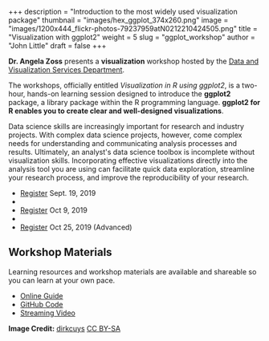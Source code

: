 +++
description = "Introduction to the most widely used visualization package"
thumbnail = "images/hex_ggplot_374x260.png"
image = "images/1200x444_flickr-photos-79237959atN0212210424505.png"
title = "Visualization with ggplot2"
weight = 5
slug = "ggplot_workshop"
author = "John Little"
draft = false
+++
<!-- Image Credit:  https://www.flickr.com/photos/79237959@N02/12210424505/sizes/o/ -->
**Dr. Angela Zoss** presents a **visualization** workshop hosted by the [Data and Visualization Services Department](https://library.duke.edu/data/).

The workshops, officially entitled *Visualization in R using ggplot2*, is a two-hour, hands-on learning session designed to introduce the **ggplot2** package, a library package within the R programming language.  **ggplot2 for R enables you to create clear and well-designed visualizations**. 

Data science skills are increasingly important for research and industry projects.  With complex data science projects, however, come complex needs for understanding and communicating analysis processes and results.  Ultimately, an analyst's data science toolbox is incomplete without visualization skills.  Incorporating effective visualizations directly into the analysis tool you are using can facilitate quick data exploration, streamline your research process, and improve the reproducibility of your research.

- <a href="https://duke.libcal.com/event/5625194" class="button big">Register</a> Sept. 19, 2019 
- &nbsp; 
- <a href="https://duke.libcal.com/event/5625195" class="button big">Register</a> Oct 9, 2019  
- &nbsp; 
- <a href="https://duke.libcal.com/event/5625200" class="button big">Register</a> Oct 25, 2019  (Advanced) 

## Workshop Materials

Learning resources and workshop materials are available and shareable so you can learn at your own pace. 

- [Online Guide](https://ggplot.library.duke.edu/)
- [GitHub Code](https://github.com/amzoss/ggplot2-F18)
- [Streaming Video](https://library.capture.duke.edu/Panopto/Pages/Viewer.aspx?id=91f761f6-76f7-4f13-a4d9-a94300ee20c8)


**Image Credit:**  [dirkcuys](https://www.flickr.com/photos/79237959@N02/12210424505/) [CC BY-SA](https://creativecommons.org/licenses/by-sa/2.0/)